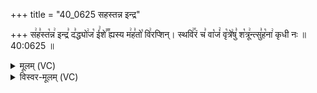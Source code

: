+++
title = "40_0625 सहस्तन्न इन्द्र"

+++
स꣢ह꣣स्त꣡न्न꣢ इन्द्र꣣ द꣣द्ध्यो꣢ज꣡ ई꣢शे꣣꣬ ह्यस्य म꣢ह꣣तो꣡ वि꣢रप्शिन्। स्थवि꣢꣯रं च꣣ वा꣡जं꣢ वृ꣡त्रे꣢षु꣣ श꣡त्रू꣢न्त्सु꣣ह꣡ना꣢ कृधी नः ॥ 40:0625 ॥

<details><summary>मूलम् (VC)</summary>

स꣢ह꣣स्त꣡न्न꣢ इन्द्र꣣ द꣣द्ध्यो꣢ज꣡ ई꣢शे꣣꣬ ह्यस्य म꣢ह꣣तो꣡ वि꣢रप्शिन् । क्र꣢तुं꣣ न꣡ नृ꣣म्ण꣡ꣳ स्थवि꣢꣯रं च꣣ वा꣡जं꣢ वृ꣣त्रे꣢षु꣣ श꣡त्रू꣢न्त्सु꣣ह꣡ना꣢ कृधी नः ॥६२५
</details>

<details><summary>विस्वर-मूलम् (VC)</summary>

सहस्तन्न इन्द्र दद्ध्योज ईशे ह्यस्य महतो विरप्शिन् । क्रतुं न नृम्णꣳ स्थविरं च वाजं वृत्रेषु शत्रून्त्सुहना कृधी नः ॥६२५
</details>